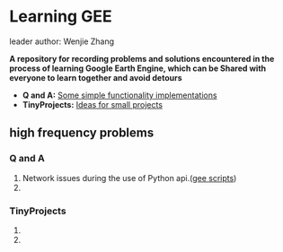 # Learning GEE
leader author: Wenjie Zhang

**A repository for recording problems and solutions encountered in the process of learning Google Earth Engine, which can be Shared with everyone to learn together and avoid detours**

- **Q and A:**  [Some simple functionality implementations](https://github.com/Zhwenjie/GEE-Scripts-Repo/tree/master/QandA)
- **TinyProjects:** [Ideas for small projects](https://github.com/Zhwenjie/GEE-Scripts-Repo/tree/master/TinyProjects)

## high frequency problems

### Q and A

1. Network issues during the use of Python api.([gee scripts](https://code.earthengine.google.com/080bc8258774641c44caf4f818ecc721))
2. 
    

### TinyProjects

1. 
2. 

